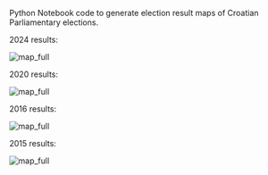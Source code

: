 Python Notebook code to generate election result maps of Croatian Parliamentary elections.

2024 results:

![map_full](https://github.com/fran2402/croatian-elections-map-maker/assets/83206710/02bcbd4c-62df-4f9f-a5a7-22ce3f633a86)

2020 results:

![map_full](https://github.com/fran2402/croatian-elections-map-maker/assets/83206710/7ef0bfcd-9d90-46f3-82d0-6975720c88af)

2016 results:

![map_full](https://github.com/fran2402/croatian-elections-map-maker/assets/83206710/d5a84cd3-ab95-4329-914d-bfb2060a253c)

2015 results:

![map_full](https://github.com/fran2402/croatian-elections-map-maker/assets/83206710/2bc4e6be-12dc-4f1a-8c9a-9bd473ed21e9)
